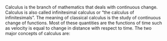 Calculus is the branch of mathematics that deals with continuous change. Calculus is also called infinitesimal calculus or “the calculus of infinitesimals”. The meaning of classical calculus is the study of continuous change of functions. Most of these quantities are the functions of time such as velocity is equal to change in distance with respect to time. The two major concepts of calculus are: 

